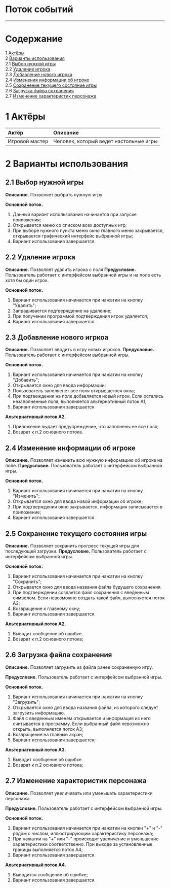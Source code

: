 # Поток событий
---
# Содержание
1 [Актёры](#1) <br>
2 [Варианты использования](#2) <br>
2.1 [Выбор нужной игры](#2.1) <br>
2.2 [Удаление игрока](#2.2) <br>
2.3 [Добавление нового игрока](#2.3) <br>
2.4 [Изменения информации об игроке](#2.4) <br>
2.5 [Сохранение текущего состояние игры](#2.5) <br>
2.6 [Загрузка файла сохранения](#2.6) <br>
2.7 [Изменение характеристик персонажа](#2.7) <br>
<a name="1"/>

# 1 Актёры

| Актёр | Описание |
|:--|:--|
| Игровой мастер | Человек, который ведет настольные игры |

<a name="2"/>

# 2 Варианты использования

<a name="2.1"/>

## 2.1 Выбор нужной игры

**Описание.** Позволяет выбрать нужную игру

**Основной поток.**
1. Данный вариант использования начинается при запуске приложения;
2. Открывается меню со списком всех доступных игр;
2. При выборе нужного пункта меню окно главного меню закрывается, открывается графический интерфейс выбранной игры;
3. Вариант использования завершается.

<a name="2.2"/>

## 2.2 Удаление игрока

**Описание.** Позволяет удалить игрока с поля
**Предусловие.** Пользователь работает с интерфейсом выбранной игры и на поле есть хотя бы один игрок.

**Основной поток.**
1. Вариант использования начинается при нажатии на кнопку "Удалить";
2. Запрашивается подтверждение на удаление;
3. При получении программой подтверждения игрок удаляется;
4. Вариант использования завершается.

<a name="2.3"/>

## 2.3 Добавление нового игркоа

**Описание.** Позволяет вводить в игру новых игроков.
**Предусловие.** Пользователь работает с интерфейсом выбранной игры.

**Основной поток.**
1. Вариант использования начинается при нажатии на кнопку "Добавить";
2. Открывается окно для ввода информации;
3. Пользователь заполяенет все поля открывшегося окна;
4. При подтвеждении на поле добавляется новый игрок. Если остались незаполненные поля, выполняется альтернативный поток А1;
5. Вариант использования завершается.

**Альтернативный поток А2.**
1. Приложение выдает предупреждение, что заполнены не все поля;
2. Возврат к п.2 основного потока.

<a name="2.4"/>

## 2.4 Изменение информации об игроке

**Описание.** Позволяет изменить всю нужную информацию об игроке на поле.
**Предусловие.** Пользователь работает с интерфейсом выбранной игры.

**Основной поток.**
1. Вариант использования начинается при нажатии на кнопку "Изменить";
2. Открывается окно для ввода новой информации об игроке;
3. При подтверждении окно закрывается, информация записывается в приложение;
4. Вариант использования завершается.


<a name="2.5"/>

## 2.5 Сохранение текущего состояния игры

**Описание.** Позволяет сохранить прогресс текущей игры для последующей загрузки.
**Предусловие.** Пользователь работает с интерфейсом выбранной игры.

**Основной поток.**
1. Вариант использования начинается при нажатии на кнопку "Сохранить";
2. Открывается окно для ввода названия файла будущего сохранения.
3. При подтверждении создается файл сохранения с введенным символом. Если невозможно создать такой файл, выполняется поток А2;
4. Возвращение к главному окну;
5. Вариант использования завершается.

**Альтернативный поток А2.**
1. Выводит сообщение об ошибке.
2. Возврат к п.2 основного потока;


<a name="2.6"/>

## 2.6 Загрузка файла сохранения

**Описание.** Позволяет загрузить из файла ранее сохраненную игру.

**Предусловие.** Пользователь работает с интерфейсом выбранной игры.

**Основной поток.**
1. Вариант использования начинается при нажатии на кнопку "Загрузить";
2. Открывается окно для ввода названия файла, из которого следует загрузить информацию.
3. Файл с введенным именем открывается и информация из него считывается в программу. Если выбранный файл невозможно открыть, выполняется поток А3;
4. Возвращение на главный экран;
5. Вариант использования завершается;

**Альтернативный поток А3.**
1. Выводит сообщение об ошибке.
2. Возврат к п.2 основного потока;


<a name="2.7"/>

## 2.7 Изменение характеристик персонажа

**Описание.** Позволяет увеличивать или уменьшать характеристики персонажа.

**Предусловие.** Пользователь работает с интерфейсом выбранной игры.

**Основной поток.**
1. Вариант использования начинается при нажатии на кнопки "+" и "-" рядом с числом, иллюстрирующим характеристику персонажа;
2. При нажатии на "+" или "-" происходит увеличение и уменьшение характеристики соответственно. При выходе за установленные границы выполняется поток А4;
3. Вариант использования завершается.

**Альтернативный поток А4.**
1. Выводится сообщение об ошибке;
2. Вариант исопльзования завершается.
